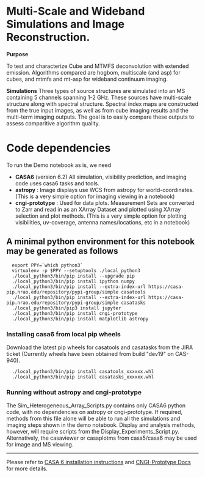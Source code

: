 # Multi-Scale and Wideband Simulations and Image Reconstruction.

__Purpose__

To test and characterize Cube and MTMFS deconvolution with extended emission. Algorithms compared are hogbom, multiscale (and asp) for cubes, and mtmfs and mt-asp for wideband continuum imaging. 

__Simulations__
Three types of source structures are simulated into an MS containing 5 channels spanning 1-2 GHz. These sources have multi-scale structure along with spectral structure. Spectral index maps are constructed from the true input images, as well as from cube imaging results and the multi-term imaging outputs. The goal is to easily compare these outputs to assess comparitive algorithm quality. 

 
# Code dependencies

To run the Demo notebook as is, we need 
  - __CASA6__ (version 6.2) All simulation, visibility prediction, and imaging code uses casa6 tasks and tools. 
  - __astropy__ : Image displays use WCS from astropy for world-coordinates. (This is a very simple option for imaging viewing in a notebook)
  - __cngi-prototype__ : Used for data plots. Measurement Sets are converted to Zarr and read in as an XArray Dataset and plotted using XArray selection and plot methods. (This is a very simple option for plotting visibilities, uv-coverage, antenna names/locations, etc in a notebook)
  
## A minimal python environment for this notebook may be generated as follows 
```
  export PPY=`which python3`
  virtualenv -p $PPY --setuptools ./local_python3
  ./local_python3/bin/pip install --upgrade pip
  ./local_python3/bin/pip install ipython numpy
  ./local_python3/bin/pip install --extra-index-url https://casa-pip.nrao.edu/repository/pypi-group/simple casatools
  ./local_python3/bin/pip install --extra-index-url https://casa-pip.nrao.edu/repository/pypi-group/simple casatasks
  ./local_python3/bin/pip3 install jupyter
  ./local_python3/bin/pip install cngi-prototype
  ./local_python3/bin/pip install matplotlib astropy
```
### Installing casa6 from local pip wheels
   Download the latest pip wheels for casatools and casatasks from the JIRA ticket (Currently wheels have been obtained from build "dev19" on CAS-940). 
```
  ./local_python3/bin/pip install casatools_xxxxxx.whl
  ./local_python3/bin/pip install casatasks_xxxxxx.whl 
```
### Running without astropy and cngi-prototype
The Sim_Heterogeneous_Array_Scripts.py contains only CASA6 python code, with no dependencies on astropy or cngi-prototype.  If required, methods from this file alone will be able to run all the simulations and imaging steps shown in the demo notebook.  Display and analysis methods, however, will require scripts from the Display_Experiments_Script.py.  Alternatively, the casaviewer or casaplotms from casa5/casa6 may be used for image and MS viewing. 

***

Please refer to [CASA 6 installation instructions](https://casadocs.readthedocs.io/en/latest/notebooks/usingcasa.html) and [CNGI-Prototype Docs](https://cngi-prototype.readthedocs.io/en/latest/) for more details.
